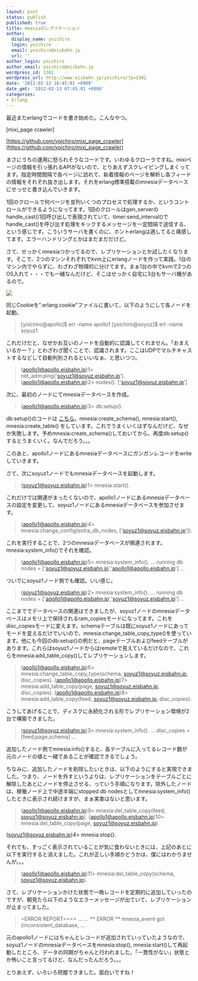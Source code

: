 ```yaml
---
layout: post
status: publish
published: true
title: mnesiaのレプリケーション
author:
  display_name: yoichiro
  login: yoichiro
  email: yoichiro@eisbahn.jp
  url: ''
author_login: yoichiro
author_email: yoichiro@eisbahn.jp
wordpress_id: 1302
wordpress_url: http://www.eisbahn.jp/yoichiro/?p=1302
date: '2012-02-13 16:45:01 +0900'
date_gmt: '2012-02-13 07:45:01 +0900'
categories:
- Erlang
---
```


最近またerlangでコードを書き始めた。こんなやつ。

[mixi_page crawler]

[https://github.com/yoichiro/mixi_page_crawler](https://github.com/yoichiro/mixi_page_crawler)

まさにうちの運用に怒られそうなコードです。いわゆるクローラですね。mixiページの情報を引っ張れるAPIがないので、とりあえずスクレイピングしまくってます。指定時間間隔で各ページに訪れて、新着情報のページを解析し各フィードの情報をそれぞれ抜き出します。それをerlang標準搭載のmnesiaデータベースにせっせと書き込んでいきます。

1回のクロールで何ページを並列いくつのプロセスで処理するか、というコントロールができるようになってます。1回のクロールはgen_serverのhandle_cast()1回呼び出しで表現されていて、timer:send_interval()でhandle_cast()を呼び出す処理をキックするメッセージを一定間隔で送信する、という感じです。こういうサーバを書くのに、ホントerlangは適してると痛感してます。エラーハンドリングとかはまだまだだけど。

さて、せっかくmnesiaつかってるので、レプリケーションとか試したくなります。そこで、2つのマシンそれぞれでkvm上にerlangノードを作って実践。1台のマシン内でやらずに、わざわざ物理的に分けてます。まぁ1台の中でkvmで2つのOS入れて・・・でも一緒なんだけど、そこはせっかく自宅に3台もサーバ機があるので。

![](http://www.eisbahn.jp/yoichiro/images/2012/02/my_servers.jpg)

同じCookieを".erlang.cookie"ファイルに書いて、以下のようにして各ノードを起動。

>[yoichiro@apollo]$ erl -name apollo1
[yoichiro@soyuz]$ erl -name soyuz1


これだけだと、なぜかお互いのノードを自動的に認識してくれません。「おまえいるかー？」とわざわざ聞くことで、認識されます。ここはUDPでマルチキャストするなどして自動判別されるといいなぁ、と思いつつ。

>(apollo1@apollo.eisbahn.jp)1> net_adm:ping('soyuz1@soyuz.eisbahn.jp').
(apollo1@apollo.eisbahn.jp)2> nodes().
['soyuz1@soyuz.eisbahn.jp']


次に、最初のノードにてmnesiaデータベースを作成。

>(apollo1@apollo.eisbahn.jp)3> db:setup().


db:setup()のコードは
[こちら](https://github.com/yoichiro/mixi_page_crawler/blob/master/db.erl#L15)。mnesia:create_schema(), mnesia:start(), mnesia:create_table() をしています。これでうまくいくはずなんだけど、なぜか失敗します。予めmnesia:create_schema()しておいてから、再度db:setup()するとうまくいく。なんでだろう。。。

このあと、apollo1ノードにあるmnesiaデータベースにガンガンレコードをwriteしていきます。

さて、次にsoyuz1ノードでもmnesiaデータベースを起動します。

>(soyuz1@soyuz.eisbahn.jp)1> mnesia:start().


これだけでは関連がまったくないので、apollo1ノードにあるmnesiaデータベースの設定を変更して、soyuz1ノードにあるmnesiaデータベースを参加させます。

>(apollo1@apollo.eisbahn.jp)4> mnesia:change_config(extra_db_nodes, ['soyuz1@soyuz.eisbahn.jp']).


これを実行することで、2つのmnesiaデータベースが関連されます。mnesia:system_info()でそれを確認。

>(apollo1@apollo.eisbahn.jp)5> mnesia:system_info().
...
running db nodes   = ['soyuz1@soyuz.eisbahn.jp','apollo1@apollo.eisbahn.jp']
...


ついでにsoyuz1ノード側でも確認。いい感じ。

>(soyuz1@soyuz.eisbahn.jp)2> mnesia:system_info().
...
running db nodes   = ['apollo1@apollo.eisbahn.jp','soyuz1@soyuz.eisbahn.jp']
...


ここまででデータベースの関連はできましたが、soyuz1ノードのmnesiaデータベースはメモリ上で保持されるram_copiesモードになってます。これをdisc_copiesモードに変えます。schemaテーブルは既にsoyuz1ノードにあってモードを変えるだけでいいので、mnesia:change_table_copy_type()を使っています。他にも今回のdb:setup()の例だと、pageテーブルおよびfeedテーブルがあります。これらはsoyuz1ノードからはremoteで見えているだけなので、これらをmnesia:add_table_copy()してレプリケーションします。

>(apollo1@apollo.eisbahn.jp)6> mnesia:change_table_copy_type(schema, soyuz1@soyuz.eisbahn.jp, disc_copies).
(apollo1@apollo.eisbahn.jp)7> mnesia:add_table_copy(page, soyuz1@soyuz.eisbahn.jp, disc_copies).
(apollo1@apollo.eisbahn.jp)8> mnesia:add_table_copy(feed, soyuz1@soyuz.eisbahn.jp, disc_copies).


こうしてあげることで、ディスクに永続化される形でレプリケーション環境が2台で構築できました。

>(soyuz1@soyuz.eisbahn.jp)3> mnesia:system_info().
...
disc_copies        = [feed,page,schema]
...


追加したノード側でmnesia:info()すると、各テーブルに入ってるレコード数が元のノードの値と一緒であることが確認できるでしょう。

ちなみに、追加したノードを削除したいときは、以下のようにすると実現できました。つまり、ノードを外すというよりは、レプリケーションをテーブルごとに解除したあとにノードを停止させる、っていう手順になります。除外したノードは、稼働ノード上で中途半端にstopped db nodesとしてmnesia:system_info()したときに表示され続けますが、まぁ実害はないと思います。

>(apollo1@apollo.eisbahn.jp)9> mnesia:del_table_copy(feed, soyuz1@soyuz.eisbahn.jp).
(apollo1@apollo.eisbahn.jp)10> mnesia:del_table_copy(page, soyuz1@soyuz.eisbahn.jp).

(soyuz1@soyuz.eisbahn.jp)4> mnesia:stop().


それでも、すっごく表示されていることが気に食わないときには、上記のあとに以下を実行すると消えました。これが正しい手順かどうかは、僕にはわかりませんが。。。

>(apollo1@apollo.eisbahn.jp)11> mnesia:del_table_copy(schema, soyuz1@soyuz.eisbahn.jp).


さて、レプリケーションかけた状態で一晩レコードを定期的に追加していったのですが、朝見たら以下のようなエラーメッセージが出ていて、レプリケーションが止まってました。

>=ERROR REPORT==== ...
... ** ERROR ** mnesia_event got {inconsistent_database, ...


元のapollo1ノードにはちゃんとレコードが追加されていっていたようなので、soyuz1ノードのmnesiaデータベースをmnesia:stop(), mnesia:start()して再起動したところ、データの同期がちゃんと行われました。「一貫性がない」状態とか怖いこと言ってるけど、なんだったんだろう。。。

とりあえず、いろいろ把握できました。面白いですね！
